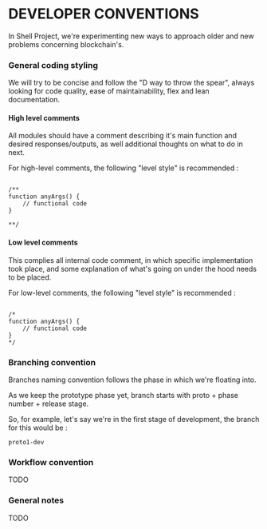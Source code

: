 # DEVELOPER CONVENTIONS

In Shell Project, we're experimenting new ways to approach older and new problems concerning blockchain's.


### General coding styling

We will try to be concise and follow the "D way to throw the spear", always looking for code quality, ease of maintainability, flex and lean documentation.

#### High level comments

All modules should have a comment describing it's main function and desired responses/outputs, as well additional thoughts on what to do in next.

For high-level comments, the following "level style" is recommended :

```

/**
function anyArgs() {
    // functional code
}

**/

```

#### Low level comments

This complies all internal code comment, in which specific implementation took place, and some explanation of what's going on under the hood needs to be placed. 

For low-level comments, the following "level style" is recommended :

```

/*
function anyArgs() {
    // functional code
}
*/

```


### Branching convention

Branches naming convention follows the phase in which we're floating into.

As we keep the prototype phase yet, branch starts with proto + phase number + release stage.

So, for example, let's say we're in the first stage of development, the branch for this would be :

```
proto1-dev

```

### Workflow convention

TODO

### General notes

TODO
